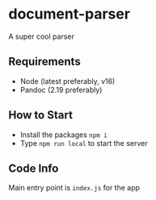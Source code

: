 # document-parser
A super cool parser

## Requirements
- Node (latest preferably, v16)
- Pandoc (2.19 preferably)

## How to Start
- Install the packages `npm i`
- Type `npm run local` to start the server

## Code Info
Main entry point is `index.js` for the app

